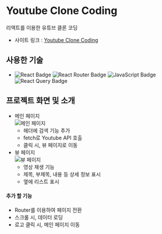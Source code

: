 # Youtube Clone Coding
리액트를 이용한 유튜브 클론 코딩

- 사이트 링크 : [Youtube Clone Coding](https://creative-gelato-f80b35.netlify.app)

## 사용한 기술
- ![React Badge](https://img.shields.io/badge/REACT-61DAFB?style=flat-square&logo=react&logoColor=white) ![React Router Badge](https://img.shields.io/badge/REACT_ROUTER-CA4245?style=flat-square&logo=react-router&logoColor=white) ![JavaScript Badge](https://img.shields.io/badge/JAVASCRIPT-F7DF1E?style=flat-square&logo=JavaScript&logoColor=white) ![React Query Badge](https://img.shields.io/badge/REACT_QUERY-#FF4154?style=flat-square&logo=react-query&logoColor=white)

## 프로젝트 화면 및 소개
- 메인 페이지  
![메인 페이지](https://user-images.githubusercontent.com/64426431/109803018-e45f7600-7c63-11eb-8a1c-91919b089c0a.png)
    - 헤더에 검색 기능 추가
    - fetch로 Youtube API 호출
    - 클릭 시, 뷰 페이지로 이동
- 뷰 페이지  
![뷰 페이지](https://user-images.githubusercontent.com/64426431/109801612-0d7f0700-7c62-11eb-97d9-6900045ae6f9.png)
    - 영상 재생 기능
    - 제목, 부제목, 내용 등 상세 정보 표시
    - 옆에 리스트 표시

#### 추가 할 기능
- Router를 이용하여 페이지 전환
- 스크롤 시, 데이터 로딩
- 로고 클릭 시, 메인 페이지 이동
